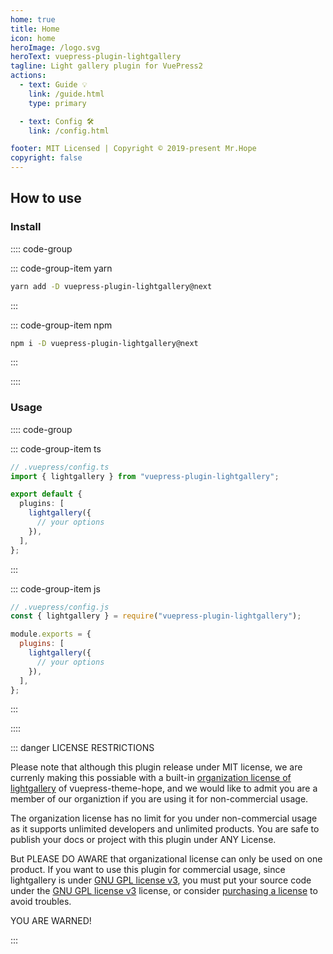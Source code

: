 ```yaml
---
home: true
title: Home
icon: home
heroImage: /logo.svg
heroText: vuepress-plugin-lightgallery
tagline: Light gallery plugin for VuePress2
actions:
  - text: Guide 💡
    link: /guide.html
    type: primary

  - text: Config 🛠
    link: /config.html

footer: MIT Licensed | Copyright © 2019-present Mr.Hope
copyright: false
---
```


## How to use

### Install

:::: code-group

::: code-group-item yarn

```bash
yarn add -D vuepress-plugin-lightgallery@next
```

:::

::: code-group-item npm

```bash
npm i -D vuepress-plugin-lightgallery@next
```

:::

::::

### Usage

:::: code-group

::: code-group-item ts

```ts
// .vuepress/config.ts
import { lightgallery } from "vuepress-plugin-lightgallery";

export default {
  plugins: [
    lightgallery({
      // your options
    }),
  ],
};
```

:::

::: code-group-item js

```js
// .vuepress/config.js
const { lightgallery } = require("vuepress-plugin-lightgallery");

module.exports = {
  plugins: [
    lightgallery({
      // your options
    }),
  ],
};
```

:::

::::

::: danger LICENSE RESTRICTIONS

Please note that although this plugin release under MIT license, we are currenly making this possiable with a built-in [organization license of lightgallery](https://www.lightgalleryjs.com/license/) of vuepress-theme-hope, and we would like to admit you are a member of our organiztion if you are using it for non-commercial usage.

The organization license has no limit for you under non-commercial usage as it supports unlimited developers and unlimited products. You are safe to publish your docs or project with this plugin under ANY License.

But PLEASE DO AWARE that organizational license can only be used on one product. If you want to use this plugin for commercial usage, since lightgallery is under [GNU GPL license v3](https://www.gnu.org/licenses/gpl-3.0.html), you must put your source code under the [GNU GPL license v3](https://www.gnu.org/licenses/gpl-3.0.html) license, or consider [purchasing a license](https://www.lightgalleryjs.com/license/) to avoid troubles.

YOU ARE WARNED!

:::
